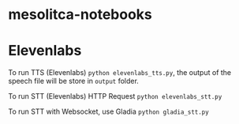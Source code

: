 # mesolitca-notebooks

# Elevenlabs
To run TTS (Elevenlabs)
`python elevenlabs_tts.py`, the output of the speech file will be store in `output` folder.

To run STT (Elevenlabs) HTTP Request
`python elevenlabs_stt.py`

To run STT with Websocket, use Gladia
`python gladia_stt.py`

